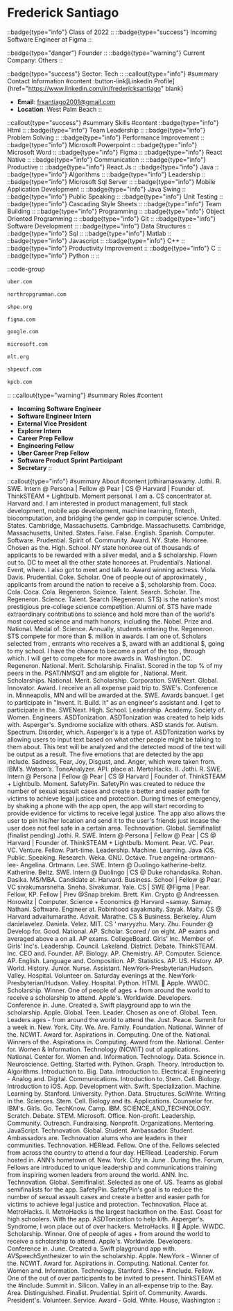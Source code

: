 # Frederick Santiago
::badge{type="info"}
Class of 2022
::
::badge{type="success"}
Incoming Software Engineer at Figma
::

::badge{type="danger"}
Founder
::
::badge{type="warning"}
Current Company: Others
::

::badge{type="success"}
Sector: Tech
::
::callout{type="info"}
#summary
Contact Information
#content
:button-link[LinkedIn Profile]{href="https://www.linkedin.com/in/fredericksantiago" blank}
- **Email**: frsantiago2001@gmail.com
- **Location**: West Palm Beach
::

::callout{type="success"}
#summary
Skills
#content
::badge{type="info"}
Html
::
::badge{type="info"}
Team Leadership
::
::badge{type="info"}
Problem Solving
::
::badge{type="info"}
Performance Improvement
::
::badge{type="info"}
Microsoft Powerpoint
::
::badge{type="info"}
Microsoft Word
::
::badge{type="info"}
Figma
::
::badge{type="info"}
React Native
::
::badge{type="info"}
Communication
::
::badge{type="info"}
Productive
::
::badge{type="info"}
React.Js
::
::badge{type="info"}
Java
::
::badge{type="info"}
Algorithms
::
::badge{type="info"}
Leadership
::
::badge{type="info"}
Microsoft Sql Server
::
::badge{type="info"}
Mobile Application Development
::
::badge{type="info"}
Java Swing
::
::badge{type="info"}
Public Speaking
::
::badge{type="info"}
Unit Testing
::
::badge{type="info"}
Cascading Style Sheets
::
::badge{type="info"}
Team Building
::
::badge{type="info"}
Programming
::
::badge{type="info"}
Object Oriented Programming
::
::badge{type="info"}
Git
::
::badge{type="info"}
Software Development
::
::badge{type="info"}
Data Structures
::
::badge{type="info"}
Sql
::
::badge{type="info"}
Matlab
::
::badge{type="info"}
Javascript
::
::badge{type="info"}
C++
::
::badge{type="info"}
Productivity Improvement
::
::badge{type="info"}
C
::
::badge{type="info"}
Python
::
::

::code-group
```bash [Uber]
uber.com
```
```bash [Northrop Grumman]
northropgrumman.com
```
```bash [Society of Hispanic Professional Engineers]
shpe.org
```
```bash [Figma]
figma.com
```
```bash [Google]
google.com
```
```bash [Microsoft]
microsoft.com
```
```bash [Management Leadership for Tomorrow]
mlt.org
```
```bash [SHPE UCF]
shpeucf.com
```
```bash [Kleiner Perkins Caufield & Byers]
kpcb.com
```
::
::callout{type="warning"}
#summary
Roles
#content
- **Incoming Software Engineer**
- **Software Engineer Intern**
- **External Vice President**
- **Explorer Intern**
- **Career Prep Fellow**
- **Engineering Fellow**
- **Uber Career Prep Fellow**
- **Software Product Sprint Participant**
- **Secretary**
::

::callout{type="info"}
#summary
About
#content
jothiramaswamy. Jothi. R. SWE. Intern @ Persona | Fellow @ Pear | CS @ Harvard | Founder of. ThinkSTEAM + Lightbulb. Moment personal. I am a. CS concentrator at. Harvard and. I am interested in product management, full stack development, mobile app development, machine learning, fintech, biocomputation, and bridging the gender gap in computer science. United. States. Cambridge, Massachusetts. Cambridge. Massachusetts. Cambridge, Massachusetts, United. States. False. False. English. Spanish. Computer. Software. Prudential. Spirit of. Community. Award. NY. State. Honoree. Chosen as the. High. School. NY state honoree out of thousands of applicants to be rewarded with a silver medal, and a $ scholarship. Flown out to. DC to meet all the other state honorees at. Prudential’s. National. Event, where. I also got to meet and talk to. Award winning actress. Viola. Davis. Prudential. Coke. Scholar. One of people out of approximately , applicants from around the nation to receive a $, scholarship from. Coca. Cola. Coca. Cola. Regeneron. Science. Talent. Search. Scholar. The. Regeneron. Science. Talent. Search (Regeneron. STS) is the nation's most prestigious pre-college science competition. Alumni of. STS have made extraordinary contributions to science and hold more than of the world's most coveted science and math honors, including the. Nobel. Prize and. National. Medal of. Science. Annually, students entering the. Regeneron. STS compete for more than $. million in awards. I am one of. Scholars selected from , entrants who receives a $, award with an additional $, going to my school. I have the chance to become a part of the top , through which. I will get to compete for more awards in. Washington. DC. Regeneron. National. Merit. Scholarship. Finalist. Scored in the top % of my peers in the. PSAT/NMSQT and am eligible for , National. Merit. Scholarships. National. Merit. Scholarship. Corporation. SWENext. Global. Innovator. Award. I receive an all expense paid trip to. SWE's. Conference in. Minneapolis, MN and will be awarded at the. SWE. Awards banquet. I get to participate in "Invent. It. Build. It" as an engineer's assistant and. I get to participate in the. SWENext. High. School. Leadership. Academy. Society of. Women. Engineers. ASDTonization. ASDTonization was created to help kids with. Asperger's. Syndrome socialize with others. ASD stands for. Autism. Spectrum. Disorder, which. Asperger's is a type of. ASDTonization works by allowing users to input text based on what other people might be talking to them about. This text will be analyzed and the detected mood of the text will be output as a result. The five emotions that are detected by the app include. Sadness, Fear, Joy, Disgust, and. Anger, which were taken from. IBM’s. Watson’s. ToneAnalyzer. API. place at. MertoHacks. II. Jothi. R. SWE. Intern @ Persona | Fellow @ Pear | CS @ Harvard | Founder of. ThinkSTEAM + Lightbulb. Moment. SafetyPin. SafetyPin was created to reduce the number of sexual assault cases and create a better and easier path for victims to achieve legal justice and protection. During times of emergency, by shaking a phone with the app open, the app will start recording to provide evidence for victims to receive legal justice. The app also allows the user to pin his/her location and send it to the user's friends just incase the user does not feel safe in a certain area. Technovation. Global. Semifinalist (finalist pending) Jothi. R. SWE. Intern @ Persona | Fellow @ Pear | CS @ Harvard | Founder of. ThinkSTEAM + Lightbulb. Moment. Pear. VC. Pear. VC. Venture. Fellow. Part-time. Leadership. Machine. Learning. Java iOS. Public. Speaking. Research. Weka. GNU. Octave. True angelina-ortmann-lee- Angelina. Ortmann. Lee. SWE. Intern @ Duolingo katherine-beltz. Katherine. Beltz. SWE. Intern @ Duolingo | CS @ Duke rohandasika. Rohan. Dasika. MS/MBA. Candidate at. Harvard. Business. School | Fellow @ Pear. VC sivakumarsneha. Sneha. Sivakumar. Yale. CS | SWE @Figma | Pear. Fellow, KP. Fellow | Prev @Snap brekim. Brett. Kim. Crypto @ Andreessen. Horowitz | Computer. Science + Economics @ Harvard ~samay. Samay. Nathani. Software. Engineer at. Robinhood sayakmaity. Sayak. Maity. CS @ Harvard advaitumarathe. Advait. Marathe. CS & Business. Berkeley. Alum danielavelez. Daniela. Velez. MIT. CS ‘ maryyzhu. Mary. Zhu. Founder @ Develop for. Good. National. AP. Scholar. Scored / on eight. AP exams and averaged above a on all. AP exams. CollegeBoard. Girls'​ Inc. Member of. Girls'​ Inc's. Leadership. Council. Lakeland. District. Debate. ThinkSTEAM. Inc. CEO and. Founder. AP. Biology. AP. Chemistry. AP. Computer. Science. AP. English. Language and. Composition. AP. Statistics. AP. US. History. AP. World. History. Junior. Nurse. Assistant. NewYork-Presbyterian/Hudson. Valley. Hospital. Volunteer on. Saturday evenings at the. NewYork-Presbyterian/Hudson. Valley. Hospital. Python. HTML  Apple. WWDC. Scholarship. Winner. One of people of ages + from around the world to receive a scholarship to attend. Apple's. Worldwide. Developers. Conference in. June. Created a. Swift playground app to win the scholarship. Apple. Global. Teen. Leader. Chosen as one of. Global. Teen. Leaders ages - from around the world to attend the. Just. Peace. Summit for a week in. New. York. City. We. Are. Family. Foundation. National. Winner of the. NCWIT. Award for. Aspirations in. Computing. One of the. National. Winners of the. Aspirations in. Computing. Award from the. National. Center for. Women & Information. Technology (NCWIT) out of applications. National. Center for. Women and. Information. Technology. Data. Science in. Neuroscience. Getting. Started with. Python. Graph. Theory. Introduction to. Algorithms. Introduction to. Big. Data. Introduction to. Electrical. Engineering - Analog and. Digital. Communications. Introduction to. Stem. Cell. Biology. Introduction to iOS. App. Development with. Swift. Specialization. Machine. Learning by. Stanford. University. Python. Data. Structures. SciWrite. Writing in the. Sciences. Stem. Cell. Biology and its. Applications. Counselor for. IBM's. Girls. Go. TechKnow. Camp. IBM. SCIENCE_AND_TECHNOLOGY. Scratch. Debate. STEM. Microsoft. Office. Non-profit. Leadership. Community. Outreach. Fundraising. Nonprofit. Organizations. Mentoring. JavaScript. Technovation. Global. Student. Ambassador. Student. Ambassadors are. Technovation alums who are leaders in their communities. Technovation. HERlead. Fellow. One of the. Fellows selected from across the country to attend a four day. HERlead. Leadership. Forum hosted in. ANN’s hometown of. New. York. City in. June . During the. Forum, Fellows are introduced to unique leadership and communications training from inspiring women leaders from around the world. ANN. Inc. Technovation. Global. Semifinalist. Selected as one of. US. Teams as global semifinalists for the app. SafetyPin. SafetyPin's goal is to reduce the number of sexual assault cases and create a better and easier path for victims to achieve legal justice and protection. Technovation. Place at. MetroHacks. II. MetroHacks is the largest hackathon on the. East. Coast for high schoolers. With the app. ASDTonization to help kith. Asperger's. Syndrome, I won place out of over hackers. MetroHacks. II  Apple. WWDC. Scholarship. Winner. One of people of ages + from around the world to receive a scholarship to attend. Apple's. Worldwide. Developers. Conference in. June. Created a. Swift playground app with. AVSpeechSynthesizer to win the scholarship. Apple. NewYork - Winner of the. NCWIT. Award for. Aspirations in. Computing. National. Center for. Women and. Information. Technology. Stanford. She++ #include. Fellow. One of the out of over participants to be invited to present. ThinkSTEAM at the #include. Summit in. Silicon. Valley in an all-expense trip to the. Bay. Area. Distinguished. Finalist. Prudential. Spirit of. Community. Awards. President's. Volunteer. Service. Award - Gold. White. House, Washington
::
